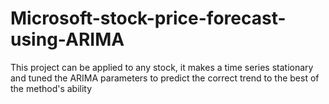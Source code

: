 # Microsoft-stock-price-forecast-using-ARIMA

This project can be applied to any stock, it makes a time series stationary and tuned the ARIMA parameters to predict the correct trend to the best of the method's ability
